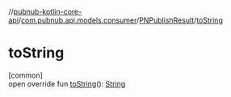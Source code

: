 //[pubnub-kotlin-core-api](../../../index.md)/[com.pubnub.api.models.consumer](../index.md)/[PNPublishResult](index.md)/[toString](to-string.md)

# toString

[common]\
open override fun [toString](to-string.md)(): [String](https://kotlinlang.org/api/core/kotlin-stdlib/kotlin/-string/index.html)
